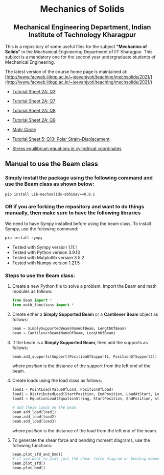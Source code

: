 <h1 align="center"> Mechanics of Solids</h1>
<h2 align="center">Mechanical Engineering Department, Indian Institute of Technology Kharagpur</h2>



This is a repository of some useful files for the subject __"Mechanics of
Solids"__ in the Mechanical Engineering Department of IIT Kharagpur. This
subject is a mandatory one for the second year undergraduate students of
Mechanical Engineering. 

The latest version of the course home page is maintained at: [http://www.facweb.iitkgp.ac.in/~jeevanjyoti/teaching/mechsolids/2021/](http://www.facweb.iitkgp.ac.in/~jeevanjyoti/teaching/mechsolids/2021/)


* [Tutorial Sheet 2A: Q3](https://nbviewer.jupyter.org/github/jeevanjyoti4/mechsolids/blob/master/TS2A-Q3.ipynb)

* [Tutorial Sheet 2A: Q7](https://nbviewer.jupyter.org/github/jeevanjyoti4/mechsolids/blob/master/TS2A-Q7.ipynb)

* [Tutorial Sheet 2A: Q8](https://nbviewer.jupyter.org/github/jeevanjyoti4/mechsolids/blob/master/TS2A-Q8.ipynb)

* [Tutorial Sheet 2A: Q9](https://nbviewer.jupyter.org/github/jeevanjyoti4/mechsolids/blob/master/TS2A-Q9.ipynb)

* [Mohr Circle](https://nbviewer.jupyter.org/github/jeevanjyoti4/mechsolids/blob/master/Mohr_Circle.ipynb)

* [Tutorial Sheet 5: Q13: Polar Strain-Displacement](https://nbviewer.jupyter.org/github/jeevanjyoti4/mechsolids/blob/master/TS5-Q13_polar_strain-displ.ipynb)

* [Stress equilibrium equations in cylindrical coordinates](https://nbviewer.jupyter.org/github/jeevanjyoti4/mechsolids/blob/master/stress_eqb_cyl.ipynb)

<h2>  Manual to use the Beam class </h2>
<h3> Simply install the package using the following command and use the Beam class as shown below: </h3>

```bash
pip install Lib-mechsolids-abhinav==0.0.1
```
<h3> OR if you are forking the repository and want to do things manually, then make sure to have the following libraries</h3>

We need to have Sympy installed before using the beam class. To install Sympy, use the following command:

```bash
pip install sympy
```

* Tested with Sympy version 1.11.1
* Tested with Python version 3.9.13
* Tested with Matplotlib version 3.5.2
* Tested with Numpy version 1.21.5

<h3> Steps to use the Beam class: </h3>
<ol>
<li> Create a new Python file to solve a problem. Import the Beam and math modules as follows:
  
```python
from Beam import *
from math_functions import *
```
</li>

<li> Create either a <b>Simply Supported Beam</b> or a <b>Cantilever Beam</b> object as follows:
  
```python
beam = SimplySupportedBeam(NameOfBeam, LengthOfBeam)
beam = CantileverBeam(NameOfBeam, LengthOfBeam)
```
</li>

<li> If the beam is a <b>Simply Supported Beam</b>, then add the supports as follows:
  
```python
beam.add_supports(Support(PositionOfSupport1, PositionOfSupport2))
```
where *position* is the distance of the support from the left end of the beam.
</li>

<li> Create loads using the load class as follows:
  
```python
load1 = PointLoad(ValueOfLoad, PositionOfLoad)
load2 = DistributedLoad(StartPosition, EndPosition, LoadAtStart, LoadAtEnd)
load3 = EquationLoad(EquationString, StartPosition, EndPosition, startLoad(=0), endLoad(optional))

# add these loads on the beam
beam.add_load(load1)
beam.add_load(load2)
beam.add_load(load3)
```
where *position* is the distance of the load from the left end of the beam.
</li>

<li> To generate the shear force and bending moment diagrams, use the following functions:
  
```python
beam.plot_sfd_and_bmd()
# if you want to plot just the shear force diagram or bending moment diagram, use the following functions:
beam.plot_sfd()
beam.plot_bmd()
```
</li>
</ol>